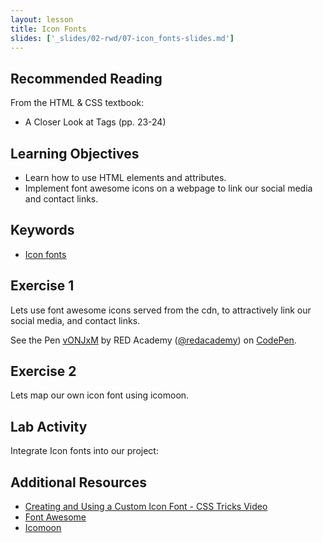 ```yaml
---
layout: lesson
title: Icon Fonts
slides: ['_slides/02-rwd/07-icon_fonts-slides.md']
---
```


## Recommended Reading

From the HTML & CSS textbook:

- A Closer Look at Tags (pp. 23-24)

## Learning Objectives

- Learn how to use HTML elements and attributes.
- Implement font awesome icons on a webpage to link our social media and contact links.

## Keywords

- [Icon fonts](https://css-tricks.com/examples/IconFont/)

## Exercise 1

Lets use font awesome icons served from the cdn,  to attractively link our social media, and contact links.

<p data-height="268" data-theme-id="0" data-slug-hash="vONJxM" data-default-tab="result" data-user="redacademy" class='codepen'>See the Pen <a href='http://codepen.io/redacademy/pen/vONJxM/'>vONJxM</a> by RED Academy (<a href='http://codepen.io/redacademy'>@redacademy</a>) on <a href='http://codepen.io'>CodePen</a>.</p>
<script async src="//assets.codepen.io/assets/embed/ei.js"></script>

## Exercise 2

Lets map our own icon font using icomoon.

## Lab Activity

Integrate Icon fonts into our project:

## Additional Resources

- [Creating and Using a Custom Icon Font - CSS Tricks Video](https://css-tricks.com/video-screencasts/113-creating-and-using-a-custom-icon-font/)
- [Font Awesome](http://fortawesome.github.io/Font-Awesome/)
- [Icomoon](https://icomoon.io/)



